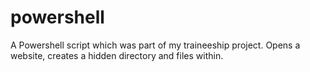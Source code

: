 # powershell
A Powershell script which was part of my traineeship project. Opens a website, creates a hidden directory and files within.
